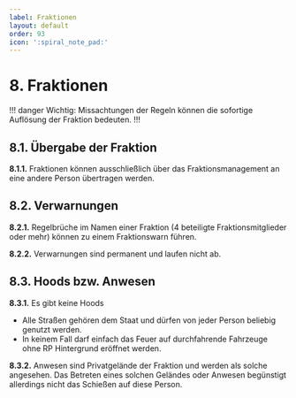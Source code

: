 ```yaml
---
label: Fraktionen
layout: default
order: 93
icon: ':spiral_note_pad:'
---
```


# 8. Fraktionen
!!! danger 
Wichtig: Missachtungen der Regeln können die sofortige Auflösung der Fraktion bedeuten.
!!!

## 8.1. Übergabe der Fraktion

**8.1.1.** Fraktionen können ausschließlich über das Fraktionsmanagement an eine andere Person übertragen werden.

## 8.2. Verwarnungen

**8.2.1.** Regelbrüche im Namen einer Fraktion (4 beteiligte Fraktionsmitglieder oder mehr) können zu einem Fraktionswarn führen.

**8.2.2.** Verwarnungen sind permanent und laufen nicht ab.

## 8.3. Hoods bzw. Anwesen

**8.3.1.** Es gibt keine Hoods
- Alle Straßen gehören dem Staat und dürfen von jeder Person beliebig genutzt werden.
- In keinem Fall darf einfach das Feuer auf durchfahrende Fahrzeuge ohne RP Hintergrund eröffnet werden.

**8.3.2.** Anwesen sind Privatgelände der Fraktion und werden als solche angesehen. Das Betreten eines solchen Geländes oder Anwesen begünstigt allerdings nicht das Schießen auf diese Person.
